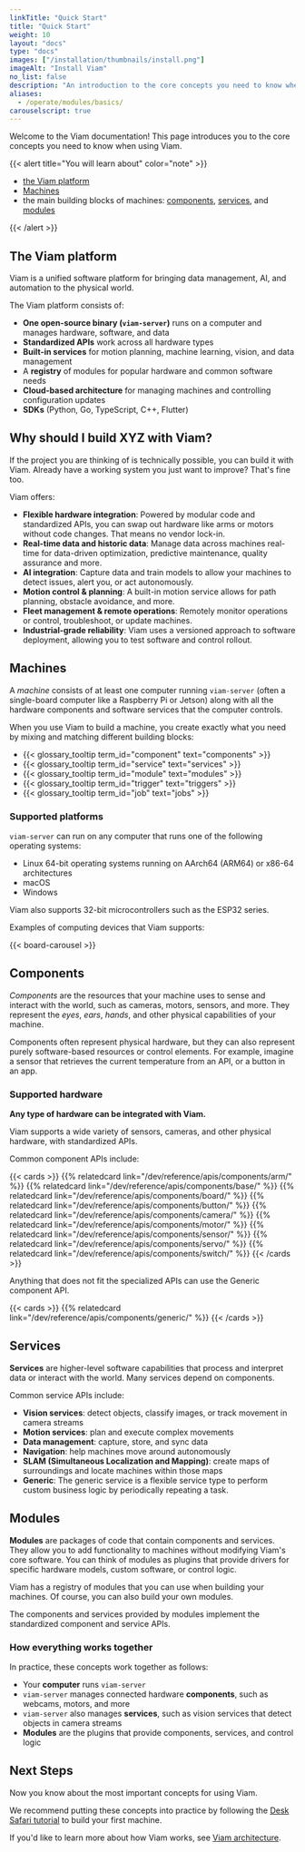 ```yaml
---
linkTitle: "Quick Start"
title: "Quick Start"
weight: 10
layout: "docs"
type: "docs"
images: ["/installation/thumbnails/install.png"]
imageAlt: "Install Viam"
no_list: false
description: "An introduction to the core concepts you need to know when using Viam."
aliases:
  - /operate/modules/basics/
carouselscript: true
---
```


Welcome to the Viam documentation! This page introduces you to the core concepts you need to know when using Viam.

{{< alert title="You will learn about" color="note" >}}

- [the Viam platform](#the-viam-platform)
- [Machines](#machines)
- the main building blocks of machines: [components](#components), [services](#services), and [modules](#modules)

{{< /alert >}}

## The Viam platform

Viam is a unified software platform for bringing data management, AI, and automation to the physical world.

The Viam platform consists of:

- **One open-source binary (`viam-server`)** runs on a computer and manages hardware, software, and data
- **Standardized APIs** work across all hardware types
- **Built-in services** for motion planning, machine learning, vision, and data management
- A **registry** of modules for popular hardware and common software needs
- **Cloud-based architecture** for managing machines and controlling configuration updates
- **SDKs** (Python, Go, TypeScript, C++, Flutter)

## Why should I build XYZ with Viam?

If the project you are thinking of is technically possible, you can build it with Viam.
Already have a working system you just want to improve?
That's fine too.

Viam offers:

- **Flexible hardware integration**: Powered by modular code and standardized APIs, you can swap out hardware like arms or motors without code changes.
  That means no vendor lock-in.
- **Real-time data and historic data**: Manage data across machines real-time for data-driven optimization, predictive maintenance, quality assurance and more.
- **AI integration**: Capture data and train models to allow your machines to detect issues, alert you, or act autonomously.
- **Motion control & planning**: A built-in motion service allows for path planning, obstacle avoidance, and more.
- **Fleet management & remote operations**: Remotely monitor operations or control, troubleshoot, or update machines.
- **Industrial-grade reliability**: Viam uses a versioned approach to software deployment, allowing you to test software and control rollout.

## Machines

A _machine_ consists of at least one computer running `viam-server` (often a single-board computer like a Raspberry Pi or Jetson) along with all the hardware components and software services that the computer controls.

When you use Viam to build a machine, you create exactly what you need by mixing and matching different building blocks:

- {{< glossary_tooltip term_id="component" text="components" >}}
- {{< glossary_tooltip term_id="service" text="services" >}}
- {{< glossary_tooltip term_id="module" text="modules" >}}
- {{< glossary_tooltip term_id="trigger" text="triggers" >}}
- {{< glossary_tooltip term_id="job" text="jobs" >}}

### Supported platforms

`viam-server` can run on any computer that runs one of the following operating systems:

- Linux 64-bit operating systems running on AArch64 (ARM64) or x86-64 architectures
- macOS
- Windows

Viam also supports 32-bit microcontrollers such as the ESP32 series.

Examples of computing devices that Viam supports:

{{< board-carousel >}}

## Components

_Components_ are the resources that your machine uses to sense and interact with the world, such as cameras, motors, sensors, and more.
They represent the _eyes_, _ears_, _hands_, and other physical capabilities of your machine.

Components often represent physical hardware, but they can also represent purely software-based resources or control elements.
For example, imagine a sensor that retrieves the current temperature from an API, or a button in an app.

### Supported hardware

**Any type of hardware can be integrated with Viam.**

Viam supports a wide variety of sensors, cameras, and other physical hardware, with standardized APIs.

Common component APIs include:

{{< cards >}}
{{% relatedcard link="/dev/reference/apis/components/arm/" %}}
{{% relatedcard link="/dev/reference/apis/components/base/" %}}
{{% relatedcard link="/dev/reference/apis/components/board/" %}}
{{% relatedcard link="/dev/reference/apis/components/button/" %}}
{{% relatedcard link="/dev/reference/apis/components/camera/" %}}
{{% relatedcard link="/dev/reference/apis/components/motor/" %}}
{{% relatedcard link="/dev/reference/apis/components/sensor/" %}}
{{% relatedcard link="/dev/reference/apis/components/servo/" %}}
{{% relatedcard link="/dev/reference/apis/components/switch/" %}}
{{< /cards >}}

Anything that does not fit the specialized APIs can use the Generic component API.

{{< cards >}}
{{% relatedcard link="/dev/reference/apis/components/generic/" %}}
{{< /cards >}}

## Services

**Services** are higher-level software capabilities that process and interpret data or interact with the world.
Many services depend on components.

Common service APIs include:

- **Vision services**: detect objects, classify images, or track movement in camera streams
- **Motion services**: plan and execute complex movements
- **Data management**: capture, store, and sync data
- **Navigation**: help machines move around autonomously
- **SLAM (Simultaneous Localization and Mapping)**: create maps of surroundings and locate machines within those maps
- **Generic**: The generic service is a flexible service type to perform custom business logic by periodically repeating a task.
## Modules

**Modules** are packages of code that contain components and services.
They allow you to add functionality to machines without modifying Viam's core software.
You can think of modules as plugins that provide drivers for specific hardware models, custom software, or control logic.

Viam has a registry of modules that you can use when building your machines.
Of course, you can also build your own modules.

The components and services provided by modules implement the standardized component and service APIs.

### How everything works together

In practice, these concepts work together as follows:

- Your **computer** runs `viam-server`
- `viam-server` manages connected hardware **components**, such as webcams, motors, and more
- `viam-server` also manages **services**, such as vision services that detect objects in camera streams
- **Modules** are the plugins that provide components, services, and control logic

## Next Steps

Now you know about the most important concepts for using Viam.

We recommend putting these concepts into practice by following the [Desk Safari tutorial](/operate/hello-world/tutorial-desk-safari/) to build your first machine.

If you'd like to learn more about how Viam works, see [Viam architecture](/operate/reference/architecture/).
